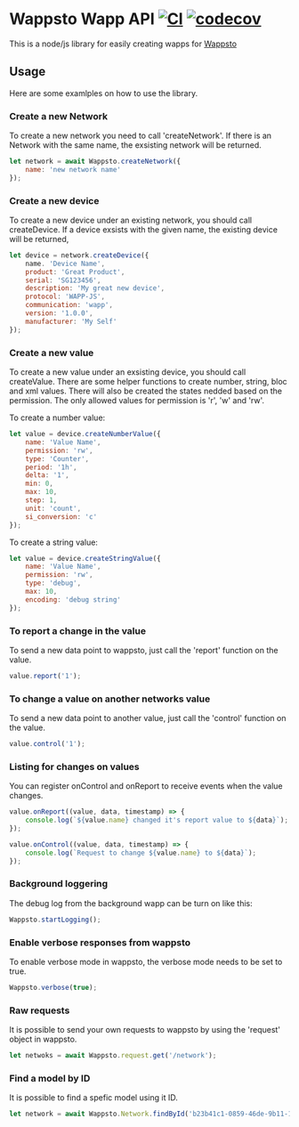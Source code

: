 # Wappsto Wapp API [![CI](https://github.com/Wappsto/wappsto-wapp/actions/workflows/main.yml/badge.svg)](https://github.com/Wappsto/wappsto-wapp/actions/workflows/main.yml) [![codecov](https://codecov.io/gh/Wappsto/javascript-wappsto-wapp/branch/main/graph/badge.svg?token=Y7SPYV4G97)](https://codecov.io/gh/Wappsto/javascript-wappsto-wapp)

This is a node/js library for easily creating wapps for [Wappsto](https://wappsto.com)

## Usage

Here are some examlples on how to use the library.

### Create a new Network

To create a new network you need to call 'createNetwork'. If there is an Network with the same name, the exsisting network will be returned.

```javascript
let network = await Wappsto.createNetwork({
	name: 'new network name'
});
```

### Create a new device

To create a new device under an existing network, you should call createDevice. If a device exsists with the given name, the existing device will be returned,

```javascript
let device = network.createDevice({
	name. 'Device Name',
	product: 'Great Product',
	serial: 'SG123456',
	description: 'My great new device',
	protocol: 'WAPP-JS',
	communication: 'wapp',
	version: '1.0.0',
	manufacturer: 'My Self'
});
```

### Create a new value

To create a new value under an exsisting device, you should call createValue. There are some helper functions to create number, string, bloc and xml values.
There will also be created the states nedded based on the permission. The only allowed values for permission is 'r', 'w' and 'rw'.

To create a number value:

```javascript
let value = device.createNumberValue({
	name: 'Value Name',
	permission: 'rw',
	type: 'Counter',
	period: '1h',
	delta: '1',
	min: 0,
	max: 10,
	step: 1,
	unit: 'count',
	si_conversion: 'c'
});
```

To create a string value:

```javascript
let value = device.createStringValue({
	name: 'Value Name',
	permission: 'rw',
	type: 'debug',
	max: 10,
	encoding: 'debug string'
});
```

### To report a change in the value

To send a new data point to wappsto, just call the 'report' function on the value.

```javascript
value.report('1');
```

### To change a value on another networks value

To send a new data point to another value, just call the 'control' function on the value.

```javascript
value.control('1');
```

### Listing for changes on values

You can register onControl and onReport to receive events when the value changes.

```javascript
value.onReport((value, data, timestamp) => {
	console.log(`${value.name} changed it's report value to ${data}`);
});

value.onControl((value, data, timestamp) => {
	console.log(`Request to change ${value.name} to ${data}`);
});
```

### Background loggering

The debug log from the background wapp can be turn on like this:

```javascript
Wappsto.startLogging();
```

### Enable verbose responses from wappsto

To enable verbose mode in wappsto, the verbose mode needs to be set to true.

```javascript
Wappsto.verbose(true);
```

### Raw requests

It is possible to send your own requests to wappsto by using the 'request' object in wappsto.

```javascript
let netwoks = await Wappsto.request.get('/network');
```

### Find a model by ID

It is possible to find a spefic model using it ID.

```javascript
let network = await Wappsto.Network.findById('b23b41c1-0859-46de-9b11-128c6d44df72');
```
